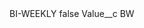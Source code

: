 <?xml version="1.0" encoding="UTF-8"?>
<CustomMetadata xmlns="http://soap.sforce.com/2006/04/metadata" xmlns:xsi="http://www.w3.org/2001/XMLSchema-instance" xmlns:xsd="http://www.w3.org/2001/XMLSchema">
    <label>BI-WEEKLY</label>
    <protected>false</protected>
    <values>
        <field>Value__c</field>
        <value xsi:type="xsd:string">BW</value>
    </values>
</CustomMetadata>
